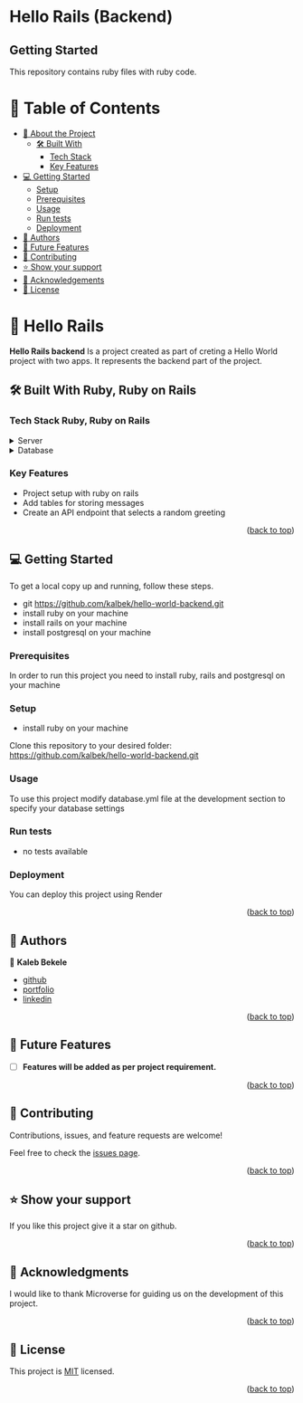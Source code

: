 # Hello Rails (Backend)

## Getting Started

This repository contains ruby files with ruby code.

# 📗 Table of Contents

- [📖 About the Project](#about-project)
  - [🛠 Built With](#built-with)
    - [Tech Stack](#tech-stack)
    - [Key Features](#key-features)
- [💻 Getting Started](#getting-started)
  - [Setup](#setup)
  - [Prerequisites](#prerequisites)
  - [Usage](#usage)
  - [Run tests](#run-tests)
  - [Deployment](#triangular_flag_on_post-deployment)
- [👥 Authors](#authors)
- [🔭 Future Features](#future-features)
- [🤝 Contributing](#contributing)
- [⭐️ Show your support](#support)
- [🙏 Acknowledgements](#acknowledgements)
- [📝 License](#license)

# 📖 Hello Rails <a name="about-project"></a>

**Hello Rails backend** Is a project created as part of creting a Hello World project with two apps. It represents the backend part of the project.

## 🛠 Built With <a name="built-with">Ruby, Ruby on Rails</a>

### Tech Stack <a name="tech-stack">Ruby, Ruby on Rails </a>

<details>
  <summary>Server</summary>
  <ul>
    <li><a href="https://rubyonrails.org/">Ruby On Rails</a></li>
  </ul>
</details>

<details>
<summary>Database</summary>
  <ul>
    <li><a href="https://www.postgresql.org/">PostgreSQL</a></li>
  </ul>
</details>

<!-- Features -->

### Key Features <a name="key-features"></a>

- Project setup with ruby on rails
- Add tables for storing messages
- Create an API endpoint that selects a random greeting

<p align="right">(<a href="#readme-top">back to top</a>)</p>

<!-- GETTING STARTED -->

## 💻 Getting Started <a name="getting-started"></a>

To get a local copy up and running, follow these steps.

- git https://github.com/kalbek/hello-world-backend.git
- install ruby on your machine
- install rails on your machine
- install postgresql on your machine

### Prerequisites

In order to run this project you need to install ruby, rails and postgresql on your machine

### Setup

- install ruby on your machine

Clone this repository to your desired folder: https://github.com/kalbek/hello-world-backend.git

### Usage

To use this project modify database.yml file at the development section to specify your database settings

### Run tests

- no tests available

### Deployment

You can deploy this project using Render

<p align="right">(<a href="#readme-top">back to top</a>)</p>

## 👥 Authors <a name="authors"></a>
 
👤 **Kaleb Bekele**

- [github](https://github.com/kalbek)
- [portfolio](https://kalbek.github.io/Portfolio/)
- [linkedin](https://www.linkedin.com/in/kaleb-nuramo/)

<p align="right">(<a href="#readme-top">back to top</a>)</p>

<!-- FUTURE FEATURES -->

## 🔭 Future Features <a name="future-features"></a>

- [ ] **Features will be added as per project requirement.**

<p align="right">(<a href="#readme-top">back to top</a>)</p>

<!-- CONTRIBUTING -->

## 🤝 Contributing <a name="contributing"></a>

Contributions, issues, and feature requests are welcome!

Feel free to check the [issues page](../../issues/).

<p align="right">(<a href="#readme-top">back to top</a>)</p>

<!-- SUPPORT -->

## ⭐️ Show your support <a name="support"></a>

If you like this project give it a star on github.

<p align="right">(<a href="#readme-top">back to top</a>)</p>

<!-- ACKNOWLEDGEMENTS -->

## 🙏 Acknowledgments <a name="acknowledgements"></a>

I would like to thank Microverse for guiding us on the development of this project.  

<p align="right">(<a href="#readme-top">back to top</a>)</p>

<!-- LICENSE -->

## 📝 License <a name="license"></a>

This project is [MIT](./LICENSE.MD) licensed.

<p align="right">(<a href="#readme-top">back to top</a>)</p>
